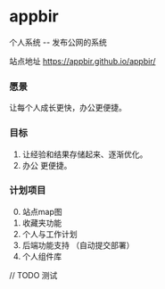 # appbir
个人系统 -- 发布公网的系统

站点地址
https://appbir.github.io/appbir/

### 愿景
让每个人成长更快，办公更便捷。

### 目标

1. 让经验和结果存储起来、逐渐优化。
2. 办公 更便捷。


### 计划项目
0. 站点map图
1. 收藏夹功能
2. 个人与工作计划
3. 后端功能支持 （自动提交部署）
4. 个人组件库



// TODO 测试

